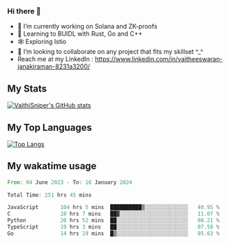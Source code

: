### Hi there 👋

- 🔭 I’m currently working on Solana and ZK-proofs
- 📖 Learning to BUIDL with Rust, Go and C++
- 🕸️ Exploring Istio
- 👯 I’m looking to collaborate on any project that fits my skillset ^_^
- Reach me at my LinkedIn : https://www.linkedin.com/in/vaitheeswaran-janakiraman-8231a3200/

## My Stats
[![VaithiSniper's GitHub stats](https://github-readme-stats.vercel.app/api?username=VaithiSniper&hide=stars&theme=radical)](https://github.com/anuraghazra/github-readme-stats)

## My Top Languages

[![Top Langs](https://github-readme-stats.vercel.app/api/top-langs/?username=VaithiSniper&layout=compact)](https://github.com/anuraghazra/github-readme-stats)

## My wakatime usage

<!--START_SECTION:waka-->

```rust
From: 04 June 2023 - To: 16 January 2024

Total Time: 251 hrs 45 mins

JavaScript       104 hrs 5 mins  ██████████▒░░░░░░░░░░░░░░   40.95 %
C                28 hrs 7 mins   ██▓░░░░░░░░░░░░░░░░░░░░░░   11.07 %
Python           20 hrs 52 mins  ██░░░░░░░░░░░░░░░░░░░░░░░   08.21 %
TypeScript       19 hrs 3 mins   ██░░░░░░░░░░░░░░░░░░░░░░░   07.50 %
Go               14 hrs 19 mins  █▒░░░░░░░░░░░░░░░░░░░░░░░   05.63 %
```

<!--END_SECTION:waka-->
